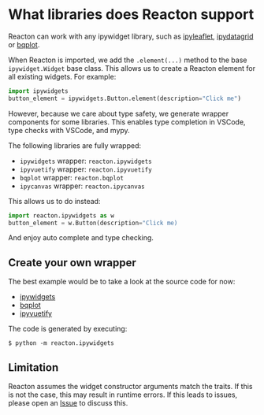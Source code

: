 # What libraries does Reacton support

Reacton can work with any ipywidget library, such as [ipyleaflet](https://github.com/jupyter-widgets/ipyleaflet), [ipydatagrid](https://github.com/bloomberg/ipydatagrid) or [bqplot](https://github.com/bqplot/bqplot).

When Reacton is imported, we add the `.element(...)` method to the base `ipywidget.Widget` base class. This allows us to create a Reacton element for all existing widgets. For example:

```python
import ipywidgets
button_element = ipywidgets.Button.element(description="Click me")
```

However, because we care about type safety, we generate wrapper components for some libraries. This enables type completion in VSCode, type checks with VSCode, and mypy.

The following libraries are fully wrapped:

  * `ipywidgets` wrapper: `reacton.ipywidgets`
  * `ipyvuetify` wrapper: `reacton.ipyvuetify`
  * `bqplot` wrapper: `reacton.bqplot`
  * `ipycanvas` wrapper: `reacton.ipycanvas`

This allows us to do instead:
```python
import reacton.ipywidgets as w
button_element = w.Button(description="Click me)
```

And enjoy auto complete and type checking.

## Create your own wrapper

The best example would be to take a look at the source code for now:

  * [ipywidgets](https://github.com/widgetti/reacton/blob/master/reacton/ipywidgets.py)
  * [bqplot](https://github.com/widgetti/reacton/blob/master/reacton/bqplot.py)
  * [ipyvuetify](https://github.com/widgetti/reacton/blob/master/reacton/ipyvuetify.py)

The code is generated by executing:

    $ python -m reacton.ipywidgets


## Limitation

Reacton assumes the widget constructor arguments match the traits. If this is not the case, this may result in runtime errors. If this leads to issues, please open an [Issue](https://github.com/widgetti/reacton/issues/new) to discuss this.
